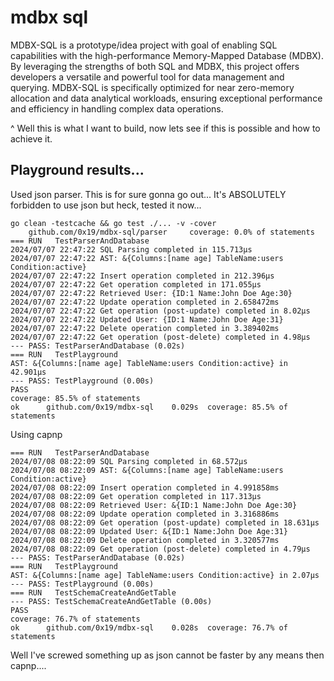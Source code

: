 # mdbx sql

MDBX-SQL is a prototype/idea project with goal of enabling SQL capabilities with the high-performance Memory-Mapped Database (MDBX). 
By leveraging the strengths of both SQL and MDBX, 
this project offers developers a versatile and powerful tool for data management and querying. 
MDBX-SQL is specifically optimized for near zero-memory allocation and data analytical workloads, 
ensuring exceptional performance and efficiency in handling complex data operations.

^ Well this is what I want to build, now lets see if this is possible and how to achieve it.

## Playground results...

Used json parser. This is for sure gonna go out... It's ABSOLUTELY forbidden to use json but heck, tested it now...

```
go clean -testcache && go test ./... -v -cover
	github.com/0x19/mdbx-sql/parser		coverage: 0.0% of statements
=== RUN   TestParserAndDatabase
2024/07/07 22:47:22 SQL Parsing completed in 115.713µs
2024/07/07 22:47:22 AST: &{Columns:[name age] TableName:users Condition:active}
2024/07/07 22:47:22 Insert operation completed in 212.396µs
2024/07/07 22:47:22 Get operation completed in 171.055µs
2024/07/07 22:47:22 Retrieved User: {ID:1 Name:John Doe Age:30}
2024/07/07 22:47:22 Update operation completed in 2.658472ms
2024/07/07 22:47:22 Get operation (post-update) completed in 8.02µs
2024/07/07 22:47:22 Updated User: {ID:1 Name:John Doe Age:31}
2024/07/07 22:47:22 Delete operation completed in 3.389402ms
2024/07/07 22:47:22 Get operation (post-delete) completed in 4.98µs
--- PASS: TestParserAndDatabase (0.02s)
=== RUN   TestPlayground
AST: &{Columns:[name age] TableName:users Condition:active} in 42.901µs 
--- PASS: TestPlayground (0.00s)
PASS
coverage: 85.5% of statements
ok  	github.com/0x19/mdbx-sql	0.029s	coverage: 85.5% of statements
```

Using capnp

```
=== RUN   TestParserAndDatabase
2024/07/08 08:22:09 SQL Parsing completed in 68.572µs
2024/07/08 08:22:09 AST: &{Columns:[name age] TableName:users Condition:active}
2024/07/08 08:22:09 Insert operation completed in 4.991858ms
2024/07/08 08:22:09 Get operation completed in 117.313µs
2024/07/08 08:22:09 Retrieved User: &{ID:1 Name:John Doe Age:30}
2024/07/08 08:22:09 Update operation completed in 3.316886ms
2024/07/08 08:22:09 Get operation (post-update) completed in 18.631µs
2024/07/08 08:22:09 Updated User: &{ID:1 Name:John Doe Age:31}
2024/07/08 08:22:09 Delete operation completed in 3.320577ms
2024/07/08 08:22:09 Get operation (post-delete) completed in 4.79µs
--- PASS: TestParserAndDatabase (0.02s)
=== RUN   TestPlayground
AST: &{Columns:[name age] TableName:users Condition:active} in 2.07µs 
--- PASS: TestPlayground (0.00s)
=== RUN   TestSchemaCreateAndGetTable
--- PASS: TestSchemaCreateAndGetTable (0.00s)
PASS
coverage: 76.7% of statements
ok  	github.com/0x19/mdbx-sql	0.028s	coverage: 76.7% of statements
```

Well I've screwed something up as json cannot be faster by any means then capnp....
